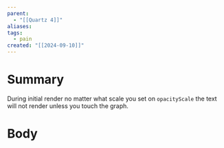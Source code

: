 ```yaml
---
parent:
  - "[[Quartz 4]]"
aliases: 
tags:
  - pain
created: "[[2024-09-10]]"
---
```

# Summary 
During initial render no matter what scale you set on `opacityScale` the text will not render unless you touch the graph.
# Body

